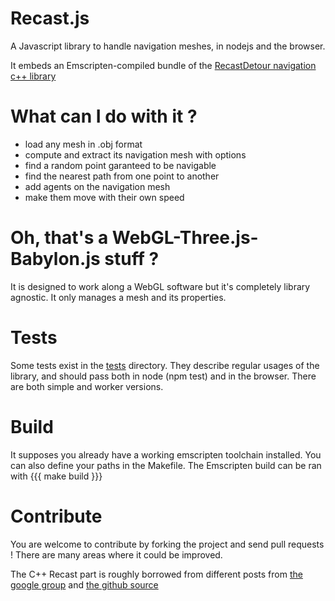 Recast.js
=========

A Javascript library to handle navigation meshes, in nodejs and the browser.

It embeds an Emscripten-compiled bundle of the [RecastDetour navigation c++ library](https://github.com/memononen/recastnavigation)

What can I do with it ?
=========

* load any mesh in .obj format
* compute and extract its navigation mesh with options
* find a random point garanteed to be navigable
* find the nearest path from one point to another
* add agents on the navigation mesh
* make them move with their own speed

Oh, that's a WebGL-Three.js-Babylon.js stuff ?
=========

It is designed to work along a WebGL software but it's completely library agnostic.
It only manages a mesh and its properties.

Tests
=========

Some tests exist in the [tests](https://github.com/vincent/recast.js) directory.
They describe regular usages of the library, and should pass both in node (npm test) and in the browser.
There are both simple and worker versions. 

Build
=========

It supposes you already have a working emscripten toolchain installed. You can also define your paths in the Makefile.
The Emscripten build can be ran with
{{{
make build
}}}

Contribute
=========

You are welcome to contribute by forking the project and send pull requests !
There are many areas where it could be improved.

The C++ Recast part is roughly borrowed from different posts from [the google group](https://groups.google.com/forum/#!forum/recastnavigation) and [the github source](https://github.com/memononen/recastnavigation)
